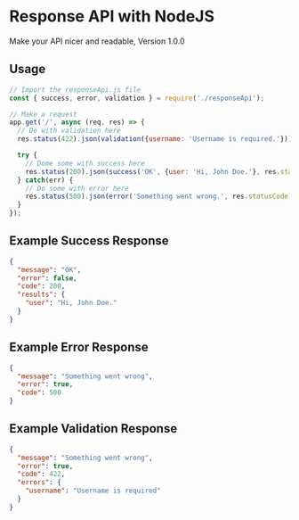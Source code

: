 # Response API with NodeJS

Make your API nicer and readable, Version 1.0.0

## Usage

```javascript
// Import the responseApi.js file
const { success, error, validation } = require('./responseApi');

// Make a request
app.get('/', async (req, res) => {
  // Do with validation here
  res.status(422).json(validation({username: 'Username is required.'}))

  try {
    // Dome some with success here
    res.status(200).json(success('OK', {user: 'Hi, John Doe.'}, res.statusCode));
  } catch(err) {
    // Do some with error here
    res.status(500).json(error('Something went wrong.', res.statusCode);
  }
});
```

## Example Success Response

```json
{
  "message": "OK",
  "error": false,
  "code": 200,
  "results": {
    "user": "Hi, John Doe."
  }
}
```

## Example Error Response

```json
{
  "message": "Something went wrong",
  "error": true,
  "code": 500
}
```

## Example Validation Response

```json
{
  "message": "Something went wrong",
  "error": true,
  "code": 422,
  "errors": {
    "username": "Username is required"
  }
}
```
